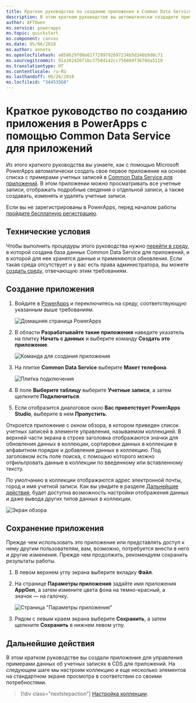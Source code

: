 ```yaml
---
title: Краткое руководство по созданию приложения в Common Data Service для приложений | Документация Майкрософт
description: В этом кратком руководстве вы автоматически создадите приложение в PowerApps, которое управляет данными в Common Data Service для приложений.
author: AFTOwen
ms.service: powerapps
ms.topic: quickstart
ms.component: canvas
ms.date: 05/06/2018
ms.author: anneta
ms.openlocfilehash: a058629f08e61f7299792697234b5d346b9d0c71
ms.sourcegitcommit: 91a102426f1bc37504142cc756884f3670da5110
ms.translationtype: HT
ms.contentlocale: ru-RU
ms.lasthandoff: 06/26/2018
ms.locfileid: "34453568"
---
```

# <a name="quickstart-generate-an-app-from-common-data-service-for-apps-in-powerapps"></a>Краткое руководство по созданию приложения в PowerApps с помощью Common Data Service для приложений

Из этого краткого руководства вы узнаете, как с помощью Microsoft PowerApps автоматически создать свое первое приложение на основе списка с примерами учетных записей в [Common Data Service для приложений](../common-data-service/data-platform-intro.md). В этом приложении можно просматривать все учетные записи, отображать подробные сведения о отдельной записи, а также создавать, изменять и удалять учетные записи.

Если вы не зарегистрированы в PowerApps, перед началом работы [пройдите бесплатную регистрацию](https://web.powerapps.com).

## <a name="prerequisites"></a>Технические условия
Чтобы выполнить процедуры этого руководства нужно [перейти в среду](working-with-environments.md), в которой создана база данных Common Data Service для приложений, и в которой для нее хранятся данные и применяются обновления. Если такая среда отсутствует и у вас есть права администратора, вы можете [создать среду](../../administrator/environments-administration.md#create-an-environment), отвечающую этим требованиям.

## <a name="generate-an-app"></a>Создание приложения
1. Войдите в [PowerApps](https://web.powerapps.com) и переключитесь на среду, соответствующую указанным выше требованиям.

    ![Домашняя страница PowerApps](./media/data-platform-create-app/sign-in.png)

1. В области **Разрабатывайте такие приложения** наведите указатель на плитку **Начать с данных** и выберите команду **Создать это приложение**.

    ![Команда для создания приложения](./media/data-platform-create-app/make-this-app.png)

1. На плитке **Common Data Service** выберите **Макет телефона**.

    ![Плитка подключения](./media/data-platform-create-app/connection-tile.png)

1. В поле **Выберите таблицу** выберите **Учетные записи**, а затем щелкните **Подключиться**.

1. Если отобразится диалоговое окно **Вас приветствует PowerApps Studio**, выберите в нем **Пропустить**.

Откроется приложение с окном обзора, в котором приведен список учетных записей в элементе управления, называемом коллекцией. В верхней части экрана в строке заголовка отображаются значки для обновления данных в коллекции, сортировки данных в коллекции в алфавитном порядке и добавления данных в коллекцию. Под заголовком есть поле поиска, с помощью которого можно отфильтровать данные в коллекции по введенному или вставленному тексту. 

По умолчанию в коллекции отображаются адрес электронной почты, город и имя учетной записи. Как вы увидите в разделе [Дальнейшие действия](data-platform-create-app.md#next-steps), будет доступна возможность настройки отображения данных и даже вывода других типов данных в коллекции.

![Экран обзора](./media/data-platform-create-app/browse-screen.png)

## <a name="save-the-app"></a>Сохранение приложения
Прежде чем использовать это приложение или представлять доступ к нему другим пользователям, вам, возможно, потребуется внести в него и другие изменения. Прежде чем продолжить, рекомендуем сохранить результаты работы.

1. В левом верхнем углу экрана выберите вкладку **Файл**.

1. На странице **Параметры приложения** задайте имя приложения **AppGen**, а затем измените цвета фона на темно-красный, а значок — на галочку.

    ![Страница "Параметры приложения"](./media/data-platform-create-app/app-settings.png)

1. Рядом с левым краем экрана выберите **Сохранить**, а затем щелкните **Сохранить** в нижнем левом углу.

## <a name="next-steps"></a>Дальнейшие действия
В этом кратком руководстве вы создали приложение для управления примерами данных об учетных записях в CDS для приложений. На следующем шаге мы настроим коллекцию и еще несколько элементов на стандартном экране просмотра в соответствии со своими потребностями.

> [!div class="nextstepaction"]
> [Настройка коллекции](customize-layout-sharepoint.md).
